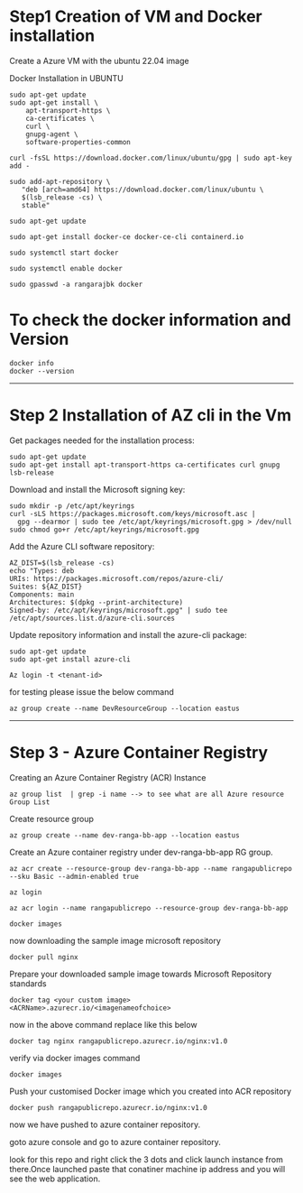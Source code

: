 # Step1 Creation of VM and Docker installation

Create a Azure VM with the  ubuntu 22.04 image 

Docker Installation in UBUNTU

```
sudo apt-get update
sudo apt-get install \
    apt-transport-https \
    ca-certificates \
    curl \
    gnupg-agent \
    software-properties-common

curl -fsSL https://download.docker.com/linux/ubuntu/gpg | sudo apt-key add -

sudo add-apt-repository \
   "deb [arch=amd64] https://download.docker.com/linux/ubuntu \
   $(lsb_release -cs) \
   stable"
   
sudo apt-get update

sudo apt-get install docker-ce docker-ce-cli containerd.io

sudo systemctl start docker

sudo systemctl enable docker

sudo gpasswd -a rangarajbk docker
```
# To check the docker information and Version
```
docker info
docker --version
```

********************************************************
# Step 2 Installation of AZ cli in the Vm

Get packages needed for the installation process:

```
sudo apt-get update
sudo apt-get install apt-transport-https ca-certificates curl gnupg lsb-release
```
Download and install the Microsoft signing key:

```
sudo mkdir -p /etc/apt/keyrings
curl -sLS https://packages.microsoft.com/keys/microsoft.asc |
  gpg --dearmor | sudo tee /etc/apt/keyrings/microsoft.gpg > /dev/null
sudo chmod go+r /etc/apt/keyrings/microsoft.gpg
```

Add the Azure CLI software repository:

```
AZ_DIST=$(lsb_release -cs)
echo "Types: deb
URIs: https://packages.microsoft.com/repos/azure-cli/
Suites: ${AZ_DIST}
Components: main
Architectures: $(dpkg --print-architecture)
Signed-by: /etc/apt/keyrings/microsoft.gpg" | sudo tee /etc/apt/sources.list.d/azure-cli.sources
```
Update repository information and install the azure-cli package:

```
sudo apt-get update
sudo apt-get install azure-cli
```

```
Az login -t <tenant-id>
```

for testing please issue the below command 

```
az group create --name DevResourceGroup --location eastus
```
********************************************************************************************************

# Step 3 - Azure Container Registry

Creating an Azure Container Registry (ACR) Instance
```
az group list  | grep -i name --> to see what are all Azure resource Group List
```
Create resource group 
```
az group create --name dev-ranga-bb-app --location eastus
```

Create an Azure container registry under dev-ranga-bb-app RG group.
```
az acr create --resource-group dev-ranga-bb-app --name rangapublicrepo --sku Basic --admin-enabled true
```
```
az login
```


```
az acr login --name rangapublicrepo --resource-group dev-ranga-bb-app
```


```
docker images
```
now downloading the sample image microsoft repository

```
docker pull nginx
```

Prepare your downloaded sample image towards Microsoft Repository standards 

```
docker tag <your custom image> <ACRName>.azurecr.io/<imagenameofchoice>
```
now in the above command replace like this below

```
docker tag nginx rangapublicrepo.azurecr.io/nginx:v1.0
```

verify via docker images command

```
docker images
```

Push your customised Docker image which you created into ACR repository

```
docker push rangapublicrepo.azurecr.io/nginx:v1.0
```


now we have pushed to azure container repository.

goto azure console and go to azure container repository.


look for this repo and right click the 3 dots and click launch instance from there.Once launched paste that conatiner machine ip address and you will see the web application.
